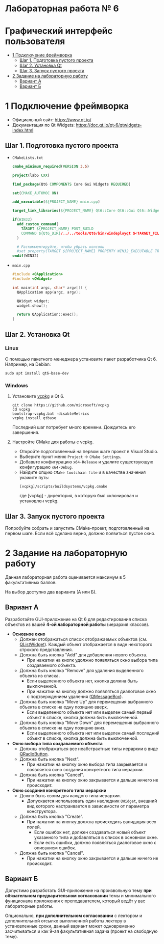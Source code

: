 
# Лабораторная работа № 6 <!-- omit in toc -->
# Графический интерфейс пользователя <!-- omit in toc -->

- [1 Подключение фреймворка](#1-подключение-фреймворка)
  - [Шаг 1. Подготовка пустого проекта](#шаг-1-подготовка-пустого-проекта)
  - [Шаг 2. Установка Qt](#шаг-2-установка-qt)
  - [Шаг 3. Запуск пустого проекта](#шаг-3-запуск-пустого-проекта)
- [2 Задание на лабораторную работу](#2-задание-на-лабораторную-работу)
  - [Вариант А](#вариант-а)
  - [Вариант Б](#вариант-б)



# 1 Подключение фреймворка

- Официальный сайт: https://www.qt.io/
- Документация по Qt Widgets: https://doc.qt.io/qt-6/qtwidgets-index.html

## Шаг 1. Подготовка пустого проекта

- `CMakeLists.txt`
  ```cmake
  cmake_minimum_required(VERSION 3.5)

  project(lab6 CXX)

  find_package(Qt6 COMPONENTS Core Gui Widgets REQUIRED)

  set(CMAKE_AUTOMOC ON)

  add_executable(${PROJECT_NAME} main.cpp)

  target_link_libraries(${PROJECT_NAME} Qt6::Core Qt6::Gui Qt6::Widgets)

  if(WIN32)
    add_custom_command(
      TARGET ${PROJECT_NAME} POST_BUILD
      COMMAND ${Qt6_DIR}/../../tools/Qt6/bin/windeployqt $<TARGET_FILE:${PROJECT_NAME}>
    )

    # Раскомментируйте, чтобы убрать консоль
    #set_property(TARGET ${PROJECT_NAME} PROPERTY WIN32_EXECUTABLE TRUE)
  endif(WIN32)
  ```

- `main.cpp`
  ```cpp
  #include <QApplication>
  #include <QWidget>

  int main(int argc, char* argv[]) {
    QApplication app(argc, argv);

    QWidget widget;
    widget.show();

    return QApplication::exec();
  }
  ```

## Шаг 2. Установка Qt

### Linux <!-- omit in toc -->

С помощью пакетного менеджера установите пакет разработчика Qt 6.
Например, на Debian:
```
sudo apt install qt6-base-dev
```

### Windows <!-- omit in toc -->

1. Установите [vcpkg](https://github.com/microsoft/vcpkg) и Qt 6.
   ```
   git clone https://github.com/microsoft/vcpkg
   cd vcpkg
   bootstrap-vcpkg.bat -disableMetrics
   vcpkg install qtbase
   ```
   Последний шаг потребует много времени. Дождитесь его завершения.

2. Настройте CMake для работы с vcpkg.
   - Откройте подготовленный на первом шаге проект в Visual Studio.
   - Выберите пункт меню `Project` → `CMake Settings`.
   - Добавьте конфигурацию `x64-Release` и удалите существующую конфигурацию `x64-Debug`.
   - Найдите опцию `CMake toolchain file` и в качестве значения укажите путь:
     ```
     [vcpkg]/scripts/buildsystems/vcpkg.cmake
     ```
     где [vcpkg] - директория, в которую был склонирован и установлен vcpkg.

## Шаг 3. Запуск пустого проекта

Попробуйте собрать и запустить CMake-проект, подготовленный на первом шаге.
Если всё сделано верно, должно появиться пустое окно.



# 2 Задание на лабораторную работу

Данная лабораторная работа оценивается максимум в 5 факультативных баллов.

На выбор доступно два варианта (А или Б).

## Вариант А

Разработайте GUI-приложение на Qt 6 для редактирования списка объектов
из вашей **4-ой лабораторной работы** (иерархия классов).

- **Основное окно**
  - Должен отображаться список отображаемых объектов (см. [QListWidget](https://doc.qt.io/qt-6/qlistwidget.html)).
    Каждый объект отображается в виде некоторого строкого представления.
  - Должна быть кнопка "Add" для добавления нового объекта.
    - При нажатии на кнопк удолжно появляться окно выбора типа создаваемого объекта.
  - Должна быть кнопка "Remove" для удаления выделенного объекта из списка.
    - Если выделенного объекта нет, кнопка должна быть выключенной.
    - При нажатии на кнопку должно появляться диалоговое окно с подтверждением удаления
      ([QMessageBox](https://doc.qt.io/qt-6/qmessagebox.html)).
  - Должна быть кнопка "Move Up" для перемещения выбранного объекта в списке на одну позицию вверх.
    - Если выделенного объекта нет или выделен самый первый объект в списке, кнопка должна быть выключенной.
  - Должна быть кнопка "Move Down" для перемещения выбранного объекта в списке на одну позицию вниз.
    - Если выделенного объекта нет или выделен самый последний объект в списке, кнопка должна быть выключенной.
- **Окно выбора типа создаваемого объекта**
  - Должны отображаться все неабстрактные типы иерархии в виде [QRadioButton](https://doc.qt.io/qt-6/qradiobutton.html).
  - Должна быть кнопка "Next".
    - При нажатии на кнопку окно выбора типа закрывается и появляется окно создания конкретного типа иерархии.
  - Должна быть кнопка "Cancel".
    - При нажатии на кнопку окно закрывается и дальше ничего не происходит.
- **Окно создания конкретного типа иерархии**
  - Дожно быть своим для каждого типа иерархии.
    - Допускается использовать один наследник `QWidget`,
      внешний вид которого настраивается в зависимости от параметра конструктора.
  - Должна быть кнопка "Create".
    - При нажатии на кнопку должна происходить валидация всех полей.
      - Если ошибок нет, должен создаваться новый объект указанного типа и добавляться в список в основном окне.
      - Если есть ошибки, должно появляться диалоговое окно с описанием ошибок.
  - Должна быть кнопка "Cancel".
    - При нажатии на кнопку окно закрывается и дальше ничего не происходит.



## Вариант Б

Допустимо разработать GUI-приложение на произвольную тему **при обязательном предварительном согласовании**
темы и минимального функционала приложения с преподавателем, который ведёт у вас лабораторные работы.

Опционально, **при дополнительном согласовании** с лектором и
дополнительной отсылке выполненной работы лектору в установленные сроки, данный вариант
может одновременно засчитываться и как 9-ая факультативная задача (проект на свободную тему).
